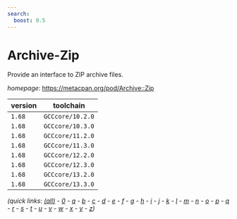 ```yaml
---
search:
  boost: 0.5
---
```

# Archive-Zip

Provide an interface to ZIP archive files.

*homepage*: <https://metacpan.org/pod/Archive::Zip>

version | toolchain
--------|----------
``1.68`` | ``GCCcore/10.2.0``
``1.68`` | ``GCCcore/10.3.0``
``1.68`` | ``GCCcore/11.2.0``
``1.68`` | ``GCCcore/11.3.0``
``1.68`` | ``GCCcore/12.2.0``
``1.68`` | ``GCCcore/12.3.0``
``1.68`` | ``GCCcore/13.2.0``
``1.68`` | ``GCCcore/13.3.0``


*(quick links: [(all)](../index.md) - [0](../0/index.md) - [a](../a/index.md) - [b](../b/index.md) - [c](../c/index.md) - [d](../d/index.md) - [e](../e/index.md) - [f](../f/index.md) - [g](../g/index.md) - [h](../h/index.md) - [i](../i/index.md) - [j](../j/index.md) - [k](../k/index.md) - [l](../l/index.md) - [m](../m/index.md) - [n](../n/index.md) - [o](../o/index.md) - [p](../p/index.md) - [q](../q/index.md) - [r](../r/index.md) - [s](../s/index.md) - [t](../t/index.md) - [u](../u/index.md) - [v](../v/index.md) - [w](../w/index.md) - [x](../x/index.md) - [y](../y/index.md) - [z](../z/index.md))*

